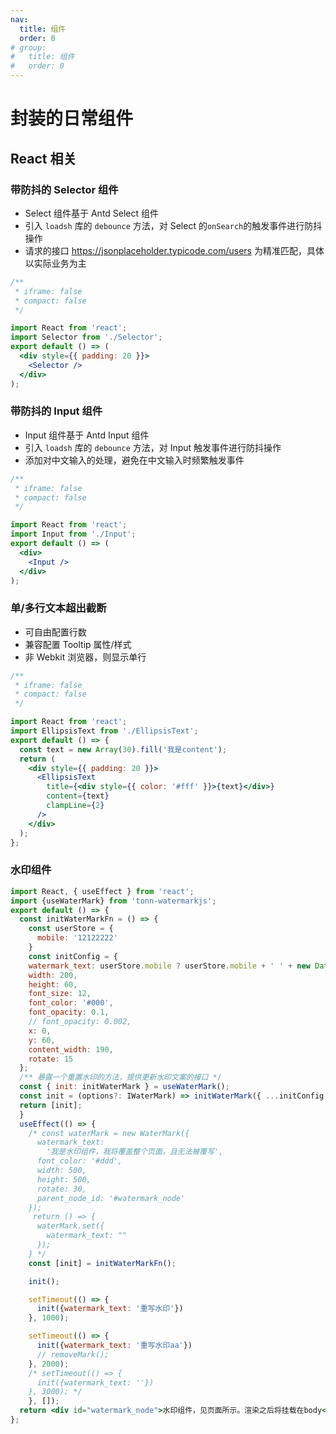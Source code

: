 ```yaml
---
nav:
  title: 组件
  order: 0
# group:
#   title: 组件
#   order: 0
---
```


# 封装的日常组件

## React 相关
### 带防抖的 Selector 组件

- Select 组件基于 Antd Select 组件
- 引入 `loadsh` 库的 `debounce` 方法，对 Select 的`onSearch`的触发事件进行防抖操作
- 请求的接口 https://jsonplaceholder.typicode.com/users 为精准匹配，具体以实际业务为主

```jsx
/**
 * iframe: false
 * compact: false
 */

import React from 'react';
import Selector from './Selector';
export default () => (
  <div style={{ padding: 20 }}>
    <Selector />
  </div>
);
```

<!-- <code src="./Selector/index.tsx">1</code> -->

### 带防抖的 Input 组件

- Input 组件基于 Antd Input 组件
- 引入 `loadsh` 库的 `debounce` 方法，对 Input 触发事件进行防抖操作
- 添加对中文输入的处理，避免在中文输入时频繁触发事件

```jsx
/**
 * iframe: false
 * compact: false
 */

import React from 'react';
import Input from './Input';
export default () => (
  <div>
    <Input />
  </div>
);
```

<!-- <code src="./Input/index.tsx" iframe="false"></code> -->

### 单/多行文本超出截断

- 可自由配置行数
- 兼容配置 Tooltip 属性/样式
- 非 Webkit 浏览器，则显示单行

```jsx
/**
 * iframe: false
 * compact: false
 */

import React from 'react';
import EllipsisText from './EllipsisText';
export default () => {
  const text = new Array(30).fill('我是content');
  return (
    <div style={{ padding: 20 }}>
      <EllipsisText
        title={<div style={{ color: '#fff' }}>{text}</div>}
        content={text}
        clampLine={2}
      />
    </div>
  );
};
```

### 水印组件
```jsx
import React, { useEffect } from 'react';
import {useWaterMark} from 'tonn-watermarkjs';
export default () => {
  const initWaterMarkFn = () => {
    const userStore = {
      mobile: '12122222'
    }
    const initConfig = {
    watermark_text: userStore.mobile ? userStore.mobile + ' ' + new Date().toLocaleDateString() : '没登录啊',
    width: 200,
    height: 60,
    font_size: 12,
    font_color: '#000',
    font_opacity: 0.1,
    // font_opacity: 0.002,
    x: 0,
    y: 60,
    content_width: 190,
    rotate: 15
  };
  /** 暴露一个重置水印的方法，提供更新水印文案的接口 */
  const { init: initWaterMark } = useWaterMark();
  const init = (options?: IWaterMark) => initWaterMark({ ...initConfig, ...options });
  return [init];
  }
  useEffect(() => {
    /* const waterMark = new WaterMark({
      watermark_text:
        '我是水印组件，我将覆盖整个页面，且无法被覆写',
      font_color: '#ddd',
      width: 500,
      height: 500,
      rotate: 30,
      parent_node_id: '#watermark_node'
    });
     return () => {
      waterMark.set({
        watermark_text: ""
      });
    } */
    const [init] = initWaterMarkFn();

    init();

    setTimeout(() => {
      init({watermark_text: '重写水印'})
    }, 1000);

    setTimeout(() => {
      init({watermark_text: '重写水印aa'})
      // removeMark();
    }, 2000);
    /* setTimeout(() => {
      init({watermark_text: ''})
    }, 3000); */
    }, []);
  return <div id="watermark_node">水印组件，见页面所示。渲染之后将挂载在body</div>;
};
```
